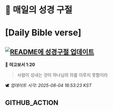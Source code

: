 # 🙏 매일의 성경 구절
# [Daily Bible verse]
## [![README에 성경구절 업데이트](https://github.com/DONGSUKA/first_test/actions/workflows/update-readme-bible.yml/badge.svg)](https://github.com/DONGSUKA/first_test/actions/workflows/update-readme-bible.yml)
<!-- START_BIBLE_VERSE -->
📖 **야고보서 1:20**
> 사람이 성내는 것이 하나님의 의를 이루지 못함이라

🕊️ _업데이트 시각: 2025-08-04 16:53:23 KST_
  <!-- END_BIBLE_VERSE -->
## GITHUB_ACTION
